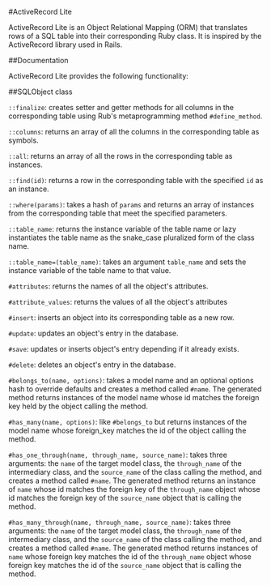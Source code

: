 #ActiveRecord Lite

ActiveRecord Lite is an Object Relational Mapping (ORM) that translates rows of a SQL table into their corresponding Ruby class. It is inspired by the ActiveRecord library used in Rails.

##Documentation

ActiveRecord Lite provides the following functionality:

##SQLObject class

`::finalize`: creates setter and getter methods for all columns in the corresponding table using Rub's metaprogramming method `#define_method`.

`::columns`: returns an array of all the columns in the corresponding table as symbols.

`::all`: returns an array of all the rows in the corresponding table as instances.

`::find(id)`: returns a row in the corresponding table with the specified `id` as an instance.

`::where(params)`: takes a hash of `params` and returns an array of instances from the corresponding table that meet the specified parameters.

`::table_name`: returns the instance variable of the table name or lazy instantiates the table name as the snake_case pluralized form of the class name.

`::table_name=(table_name)`: takes an argument `table_name` and sets the instance variable of the table name to that value.

`#attributes`: returns the names of all the object's attributes.

`#attribute_values`: returns the values of all the object's attributes

`#insert`: inserts an object into its corresponding table as a new row.

`#update`: updates an object's entry in the database.

`#save`: updates or inserts object's entry depending if it already exists.

`#delete`: deletes an object's entry in the database.

`#belongs_to(name, options)`: takes a model name and an optional options hash to override defaults and creates a method called `#name`. The generated method returns instances of the model name whose id matches the foreign key held by the object calling the method.

`#has_many(name, options)`: like `#belongs_to` but returns instances of the model name whose foreign_key matches the id of the object calling the method.

`#has_one_through(name, through_name, source_name)`: takes three arguments: the `name` of the target model class, the `through_name` of the intermediary class, and the `source_name` of the class calling the method, and creates a method called `#name`. The generated method returns an instance of `name` whose id matches the foreign key of the `through_name` object whose id matches the foreign key of the `source_name` object that is calling the method.

`#has_many_through(name, through_name, source_name)`: takes three arguments: the `name` of the target model class, the `through_name` of the intermediary class, and the `source_name` of the class calling the method, and creates a method called `#name`. The generated method returns instances of `name` whose foreign key matches the id of the `through_name` object whose foreign key matches the id of the `source_name` object that is calling the method.
